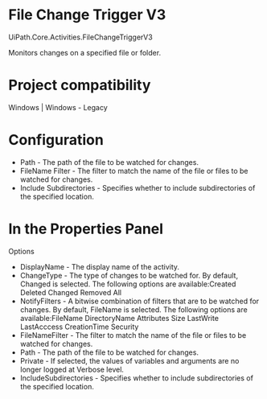 ﻿# File Change Trigger V3

UiPath.Core.Activities.FileChangeTriggerV3

Monitors changes on a specified file or folder.

# Project compatibility

Windows | Windows - Legacy

# Configuration

* Path - The path of the file to be watched for changes.
* FileName Filter - The filter to match the name of the file or files to be watched for changes.
* Include Subdirectories - Specifies whether to include subdirectories of the specified location.

# In the Properties Panel

Options

* DisplayName - The display name of the activity.
* ChangeType - The type of changes to be watched for. By default, Changed is selected. The following options are available:Created Deleted Changed Removed All
* NotifyFilters - A bitwise combination of filters that are to be watched for changes. By default, FileName is selected. The following options are available:FileName DirectoryName Attributes Size LastWrite LastAcccess CreationTime Security
* FileNameFilter - The filter to match the name of the file or files to be watched for changes.
* Path - The path of the file to be watched for changes.
* Private - If selected, the values of variables and arguments are no longer logged at Verbose level.
* IncludeSubdirectories - Specifies whether to include subdirectories of the specified location.
